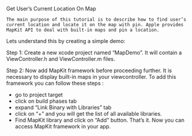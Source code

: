 Get User’s Current Location On Map

	The main purpose of this tutorial is to describe how to find user’s current location and locate it on the map with pin. Apple provides MapKit API to deal with built-in maps and pin a location.

Lets understand this by creating a simple demo:

Step 1:
Create a new xcode project named “MapDemo”. It will contain a ViewController.h and ViewController.m files.

Step 2:
Now add MapKit framework before proceeding further.	 It is necessary to display built-in maps in your viewcontroller. To add this framework you can follow these steps :
-	go to project target
-	click on build phases tab
-	expand “Link Binary with Libraries” tab
-	click on “+” and you will get the list of all available libraries.
-	Find MapKit library and click on “Add” button. That’s it.  Now you can access MapKit framework in your app.
